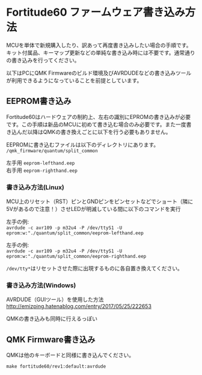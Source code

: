 # Fortitude60 ファームウェア書き込み方法
MCUを単体で新規購入したり、訳あって再度書き込みしたい場合の手順です。
キット付属品、キーマップ更新などの単純な書き込み時には不要です。通常通りの書き込みを行ってください。

以下はPCにQMK Firmwareのビルド環境及びAVRDUDEなどの書き込みツールが利用できるようになっていることを前提としています。

## EEPROM書き込み
Fortitude60はハードウェアの制約上、左右の識別にEPROMの書き込みが必要です。この手順は新品のMCUに初めて書き込む場合のみ必要です。また一度書き込んだ以降はQMKの書き換えごとに以下を行う必要もありません。

EEPROMに書き込むファイルは以下のディレクトリにあります。  
``/qmk_firmware/quantum/split_common``  

左手用 ``eeprom-lefthand.eep``  
右手用 ``eeprom-righthand.eep``

### 書き込み方法(Linux)
MCU上のリセット（RST）ピンとGNDピンをピンセットなどでショート（隣に5Vがあるので注意！）させLEDが明滅している間に以下のコマンドを実行  

左手の例:   
``avrdude -c avr109 -p m32u4 -P /dev/ttyS1 -U  eprom:w:"./quantum/split_common/eeprom-lefthand.eep``

左手の例:   
``avrdude -c avr109 -p m32u4 -P /dev/ttyS1 -U  eprom:w:"./quantum/split_common/eeprom-righthand.eep``

``/dev/tty*``はリセットさせた際に出現するものに各自置き換えてください。

### 書き込み方法(Windows)
AVRDUDE（GUIツール）を使用した方法  
http://emizping.hatenablog.com/entry/2017/05/25/222653

QMKの書き込みも同時に行えるっぽい


## QMK Firmware書き込み
QMKは他のキーボードと同様に書き込んでください。

``make fortitude60/rev1:default:avrdude``